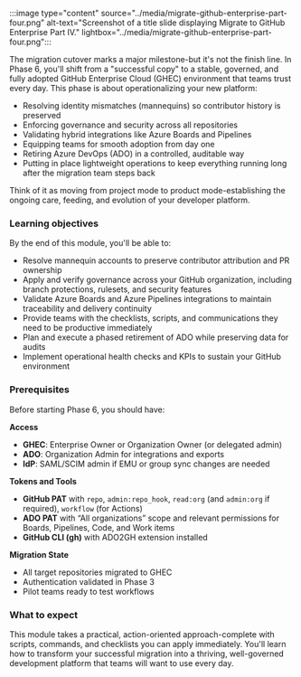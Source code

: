 :::image type="content" source="../media/migrate-github-enterprise-part-four.png" alt-text="Screenshot of a title slide displaying Migrate to GitHub Enterprise Part IV." lightbox="../media/migrate-github-enterprise-part-four.png":::

The migration cutover marks a major milestone-but it's not the finish line. In Phase 6, you'll shift from a "successful copy" to a stable, governed, and fully adopted GitHub Enterprise Cloud (GHEC) environment that teams trust every day.
This phase is about operationalizing your new platform:

- Resolving identity mismatches (mannequins) so contributor history is preserved
- Enforcing governance and security across all repositories
- Validating hybrid integrations like Azure Boards and Pipelines
- Equipping teams for smooth adoption from day one
- Retiring Azure DevOps (ADO) in a controlled, auditable way
- Putting in place lightweight operations to keep everything running long after the migration team steps back

Think of it as moving from project mode to product mode-establishing the ongoing care, feeding, and evolution of your developer platform.

### Learning objectives

By the end of this module, you'll be able to:
- Resolve mannequin accounts to preserve contributor attribution and PR ownership
- Apply and verify governance across your GitHub organization, including branch protections, rulesets, and security features
- Validate Azure Boards and Azure Pipelines integrations to maintain traceability and delivery continuity
- Provide teams with the checklists, scripts, and communications they need to be productive immediately
- Plan and execute a phased retirement of ADO while preserving data for audits
- Implement operational health checks and KPIs to sustain your GitHub environment

### Prerequisites

Before starting Phase 6, you should have:

**Access**
- **GHEC**: Enterprise Owner or Organization Owner (or delegated admin)  
- **ADO**: Organization Admin for integrations and exports  
- **IdP**: SAML/SCIM admin if EMU or group sync changes are needed  

**Tokens and Tools**
- **GitHub PAT** with `repo`, `admin:repo_hook`, `read:org` (and `admin:org` if required), `workflow` (for Actions)  
- **ADO PAT** with “All organizations” scope and relevant permissions for Boards, Pipelines, Code, and Work items  
- **GitHub CLI (gh)** with ADO2GH extension installed  

**Migration State**
- All target repositories migrated to GHEC  
- Authentication validated in Phase 3  
- Pilot teams ready to test workflows  

### What to expect

This module takes a practical, action-oriented approach-complete with scripts, commands, and checklists you can apply immediately. You'll learn how to transform your successful migration into a thriving, well-governed development platform that teams will want to use every day.
